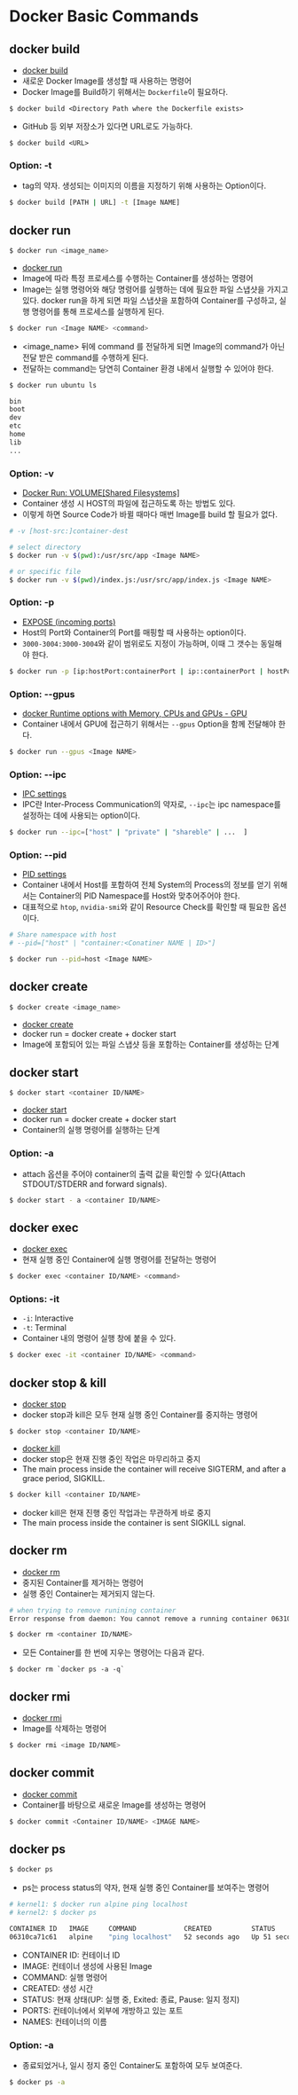 # Docker Basic Commands

## docker build

- [docker build](<https://docs.docker.com/engine/reference/commandline/build/>)
- 새로운 Docker Image를 생성할 때 사용하는 명령어
- Docker Image를 Build하기 위해서는 `Dockerfile`이 필요하다.

```
$ docker build <Directory Path where the Dockerfile exists>
```

- GitHub 등 외부 저장소가 있다면 URL로도 가능하다.

```
$ docker build <URL>
```

### Option: -t

- tag의 약자. 생성되는 이미지의 이름을 지정하기 위해 사용하는 Option이다.

```bash
$ docker build [PATH | URL] -t [Image NAME]
```

## docker run

```bash
$ docker run <image_name>
```

- [docker run](<https://docs.docker.com/engine/reference/run/>)
- Image에 따라 특정 프로세스를 수행하는 Container를 생성하는 명령어
- Image는 실행 명령어와 해당 명령어를 실행하는 데에 필요한 파일 스냅샷을 가지고 있다. docker run을 하게 되면 파일 스냅샷을 포함하여 Container를 구성하고, 실행 명령어를 통해 프로세스를 실행하게 된다.
 
```bash
$ docker run <Image NAME> <command>
```

- <image_name> 뒤에 command 를 전달하게 되면 Image의 command가 아닌 전달 받은 command를 수행하게 된다. 
- 전달하는 command는 당연히 Container 환경 내에서 실행할 수 있어야 한다.

```bash
$ docker run ubuntu ls

bin
boot
dev
etc
home
lib
...
```

### Option: -v

- [Docker Run: VOLUME[Shared Filesystems]](<https://docs.docker.com/engine/reference/run/#volume-shared-filesystems>)
- Container 생성 시 HOST의 파일에 접근하도록 하는 방법도 있다.
- 이렇게 하면 Source Code가 바뀔 때마다 매번 Image를 build 할 필요가 없다.

```bash
# -v [host-src:]container-dest

# select directory
$ docker run -v $(pwd):/usr/src/app <Image NAME>

# or specific file
$ docker run -v $(pwd)/index.js:/usr/src/app/index.js <Image NAME>
```

### Option: -p

- [EXPOSE (incoming ports)](<https://docs.docker.com/engine/reference/run/#expose-incoming-ports>)
- Host의 Port와 Container의 Port를 매핑할 때 사용하는 option이다.
- `3000-3004:3000-3004`와 같이 범위로도 지정이 가능하며, 이때 그 갯수는 동일해야 한다.

```bash
$ docker run -p [ip:hostPort:containerPort | ip::containerPort | hostPort:containerPort | containerPort]
```

### Option: --gpus

- [docker Runtime options with Memory, CPUs and GPUs - GPU](<https://docs.docker.com/config/containers/resource_constraints/#gpu>)
- Container 내에서 GPU에 접근하기 위해서는 `--gpus` Option을 함께 전달해야 한다.


```bash
$ docker run --gpus <Image NAME>
```

### Option: --ipc

- [IPC settings](<https://docs.docker.com/engine/reference/run/#ipc-settings---ipc>)
- IPC란 Inter-Process Communication의 약자로, `--ipc`는  ipc namespace를 설정하는 데에 사용되는 option이다.

```bash
$ docker run --ipc=["host" | "private" | "shareble" | ...  ]
```

### Option: --pid

- [PID settings](<https://docs.docker.com/engine/reference/run/#pid-settings---pid>)
- Container 내에서 Host를 포함하여 전체 System의 Process의 정보를 얻기 위해서는 Container의 PID Namespace를 Host와 맞추어주어야 한다.
- 대표적으로 `htop`, `nvidia-smi`와 같이 Resource Check를 확인할 때 필요한 옵션이다.


```bash
# Share namespace with host
# --pid=["host" | "container:<Conatiner NAME | ID>"]

$ docker run --pid=host <Image NAME>
```

## docker create

```bash
$ docker create <image_name>
```

- [docker create](<https://docs.docker.com/engine/reference/commandline/create/>)
- docker run = docker create + docker start
- Image에 포함되어 있는 파일 스냅샷 등을 포함하는 Container를 생성하는 단계

## docker start

```bash
$ docker start <container ID/NAME>
```

- [docker start](<https://docs.docker.com/engine/reference/commandline/start/>)
- docker run = docker create + docker start
- Container의 실행 명령어를 실행하는 단계

### Option: -a

- attach 옵션을 주어야 container의 출력 값을 확인할 수 있다(Attach STDOUT/STDERR and forward signals).

```bash
$ docker start - a <container ID/NAME>
```

## docker exec

- [docker exec](<https://docs.docker.com/engine/reference/commandline/exec/>)
- 현재 실행 중인 Container에 실행 명령어를 전달하는 명령어

```bash
$ docker exec <container ID/NAME> <command>
```

### Options: -it

- `-i`: Interactive
- `-t`: Terminal
- Container 내의 명령어 실행 창에 붙을 수 있다.

```bash
$ docker exec -it <container ID/NAME> <command>
```

## docker stop & kill

- [docker stop](<https://docs.docker.com/engine/reference/commandline/stop/>)
- docker stop과 kill은 모두 현재 실행 중인 Container를 중지하는 명령어

```bash
$ docker stop <container ID/NAME>
```

- [docker kill](<https://docs.docker.com/engine/reference/commandline/kill/>)
- docker stop은 현재 진행 중인 작업은 마무리하고 중지
- The main process inside the container will receive SIGTERM, and after a grace period, SIGKILL.

```bash
$ docker kill <container ID/NAME>
```

- docker kill은 현재 진행 중인 작업과는 무관하게 바로 중지
- The main process inside the container is sent SIGKILL signal.

## docker rm

- [docker rm](<https://docs.docker.com/engine/reference/commandline/rm/>)
- 중지된 Container를 제거하는 명령어
- 실행 중인 Container는 제거되지 않는다.

```bash
# when trying to remove runining container
Error response from daemon: You cannot remove a running container 06310ca71c61a188d7f8a1ddd2fb10c20054d9fa8abc8850adb6ff0fb5b61389. Stop the container before attempting removal or force remove
```

```bash
$ docker rm <container ID/NAME>
```

- 모든 Container를 한 번에 지우는 명령어는 다음과 같다.

```
$ docker rm `docker ps -a -q`
```

## docker rmi

- [docker rmi](<https://docs.docker.com/engine/reference/commandline/rmi/>)
- Image를 삭제하는 명령어

```bash
$ docker rmi <image ID/NAME>
```

## docker commit

- [docker commit](<https://docs.docker.com/engine/reference/commandline/commit/>)
- Container를 바탕으로 새로운 Image를 생성하는 명령어

```bash
$ docker commit <Container ID/NAME> <IMAGE NAME>
```

## docker ps

```bash
$ docker ps
```

- ps는 process status의 약자, 현재 실행 중인 Container를 보여주는 명령어

```bash
# kernel1: $ docker run alpine ping localhost
# kernel2: $ docker ps

CONTAINER ID   IMAGE     COMMAND            CREATED          STATUS          PORTS     NAMES
06310ca71c61   alpine    "ping localhost"   52 seconds ago   Up 51 seconds             crazy_franklin
```

- CONTAINER ID: 컨테이너 ID
- IMAGE: 컨테이너 생성에 사용된 Image
- COMMAND: 실행 명령어
- CREATED: 생성 시간
- STATUS: 현재 상태(UP: 실행 중, Exited: 종료, Pause: 일지 정지)
- PORTS: 컨테이너에서 외부에 개방하고 있는 포트
- NAMES: 컨테이너의 이름

### Option: -a

- 종료되었거나, 일시 정지 중인 Container도 포함하여 모두 보여준다.

```bash
$ docker ps -a
```

